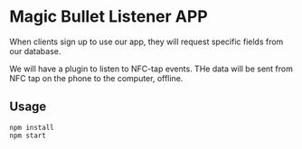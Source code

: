 # Magic Bullet Listener APP

When clients sign up to use our app, they will request specific fields from our database.

We will have a plugin to listen to NFC-tap events. THe data will be sent from NFC tap on the phone to the computer, offline.

## Usage
```
npm install
npm start
```
